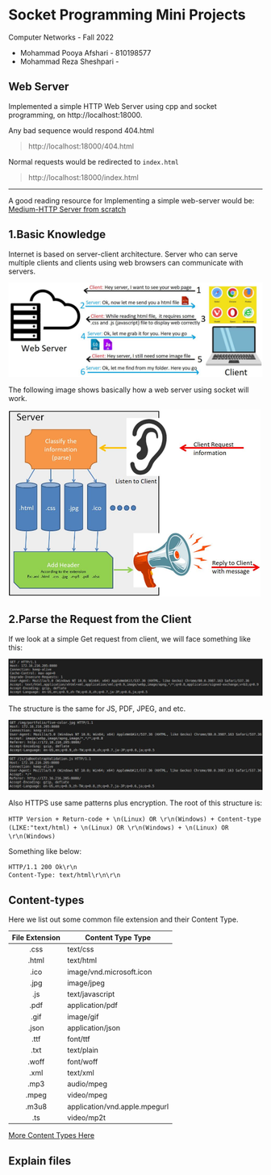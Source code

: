 # Socket Programming Mini Projects 
Computer Networks - Fall 2022
* Mohammad Pooya Afshari - 810198577
* Mohammad Reza Sheshpari - 
## Web Server
Implemented a simple HTTP Web Server using cpp and socket programming, on http://localhost:18000.

Any bad sequence would respond 404.html
> http://localhost:18000/404.html

Normal requests would be redirected to  ```index.html```  
> http://localhost:18000/index.html

---
A good reading resource for Implementing a simple web-server would be:  <a href="https://medium.com/from-the-scratch/http-server-what-do-you-need-to-know-to-build-a-simple-http-server-from-scratch-d1ef8945e4fa"> Medium-HTTP Server from scratch</a>

## 1.Basic Knowledge
Internet is based on server-client architecture. Server who can serve multiple clients and clients using web browsers can communicate with servers.

<img src="./img/server-client-role.jpeg" >

The following image shows basically how a web server using socket will work.


<img src="./img/elements.jpg "  width="500em"/>

##  2.Parse the Request from the Client

If we look at a simple Get request from client, we will face something like this:

<img src="./img/http_request_0.jpeg" />

The structure is the same for JS, PDF, JPEG, and etc.

<img src="./img/http_request_img.jpeg" />
<img src="./img/http_request_js.jpeg" />

Also HTTPS use same patterns plus encryption. 
The root of this structure is:   


`HTTP Version + Return-code + \n(Linux) OR \r\n(Windows) + Content-type (LIKE:"text/html) + \n(Linux) OR \r\n(Windows) + \n(Linux) OR \r\n(Windows)`


Something like below:


```
HTTP/1.1 200 Ok\r\n
Content-Type: text/html\r\n\r\n
```
## Content-types

Here we list out some common file extension and their Content Type.
<p align="center">
<table>
    <thead>
        <tr>
            <th align="center">File Extension</th>
            <th align="center">Content Type Type</th>
        </tr>
    </thead>
    <tbody>
        <tr>
            <td align="center">.css</td>
            <td align="Left">text/css</td>
        </tr>
        <tr>
            <td align="center">.html</td>
            <td align="Left">text/html</td>
        </tr>
        <tr>
            <td align="center">.ico</td>
            <td align="Left">image/vnd.microsoft.icon</td>
        </tr>
        <tr>
            <td align="center">.jpg</td>
            <td align="Left">image/jpeg</td>
        </tr>
        <tr>
            <td align="center">.js</td>
            <td align="Left">text/javascript</td>
        </tr>
         <tr>
            <td align="center">.pdf</td>
            <td align="Left">application/pdf</td>
        </tr>
         <tr>
            <td align="center">.gif</td>
            <td align="Left">image/gif</td>
        </tr>
        <tr>
            <td align="center">.json</td>
            <td align="Left">application/json</td>
        </tr>
        <tr>
            <td align="center">.ttf</td>
            <td align="Left">font/ttf</td>
        </tr>
        <tr>
            <td align="center">.txt</td>
            <td align="Left">text/plain</td>
        </tr>
        <tr>
            <td align="center">.woff</td>
            <td align="Left">font/woff</td>
        </tr>
        <tr>
            <td align="center">.xml</td>
            <td align="Left">text/xml</td>
        </tr>
        <tr>
            <td align="center">.mp3</td>
            <td align="Left">audio/mpeg</td>
        </tr>
        <tr>
            <td align="center">.mpeg</td>
            <td align="Left">video/mpeg</td>
        </tr>
       <tr>
            <td align="center">.m3u8</td>
            <td align="Left">application/vnd.apple.mpegurl</td>
        </tr>
       <tr>
            <td align="center">.ts</td>
            <td align="Left">video/mp2t</td>
        </tr>
    </tbody>
</table>
</p>

<a href="https://developer.mozilla.org/en-US/docs/Web/HTTP/Basics_of_HTTP/MIME_types">More Content Types Here</a>

## Explain files
